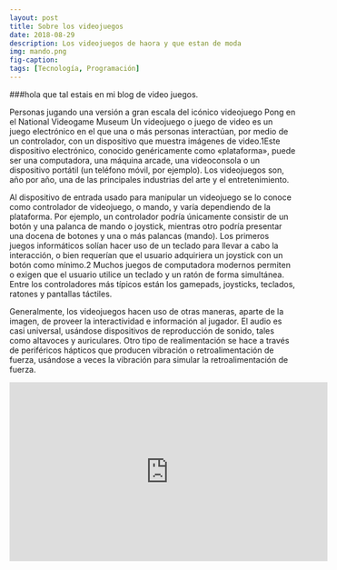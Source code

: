 ```yaml
---
layout: post
title: Sobre los videojuegos
date: 2018-08-29
description: Los videojuegos de haora y que estan de moda
img: mando.png
fig-caption: 
tags: [Tecnología, Programación]
---
```

###hola que tal estais en mi blog de video juegos.

Personas jugando una versión a gran escala del icónico videojuego Pong en el National Videogame Museum
Un videojuego o juego de video es un juego electrónico en el que una o más personas interactúan, por medio de un controlador, con un dispositivo que muestra imágenes de video.1​ Este dispositivo electrónico, conocido genéricamente como «plataforma», puede ser una computadora, una máquina arcade, una videoconsola o un dispositivo portátil (un teléfono móvil, por ejemplo). Los videojuegos son, año por año, una de las principales industrias del arte y el entretenimiento.

Al dispositivo de entrada usado para manipular un videojuego se lo conoce como controlador de videojuego, o mando, y varía dependiendo de la plataforma. Por ejemplo, un controlador podría únicamente consistir de un botón y una palanca de mando o joystick, mientras otro podría presentar una docena de botones y una o más palancas (mando). Los primeros juegos informáticos solían hacer uso de un teclado para llevar a cabo la interacción, o bien requerían que el usuario adquiriera un joystick con un botón como mínimo.2​ Muchos juegos de computadora modernos permiten o exigen que el usuario utilice un teclado y un ratón de forma simultánea. Entre los controladores más típicos están los gamepads, joysticks, teclados, ratones y pantallas táctiles.

Generalmente, los videojuegos hacen uso de otras maneras, aparte de la imagen, de proveer la interactividad e información al jugador. El audio es casi universal, usándose dispositivos de reproducción de sonido, tales como altavoces y auriculares. Otro tipo de realimentación se hace a través de periféricos hápticos que producen vibración o retroalimentación de fuerza, usándose a veces la vibración para simular la retroalimentación de fuerza.

<iframe width="560" height="315" src="https://www.youtube.com/embed/-gIzNWTwPWA" frameborder="0" allow="autoplay; encrypted-media" allowfullscreen></iframe>
